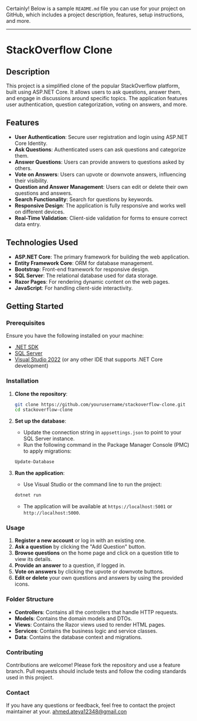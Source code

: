 Certainly! Below is a sample `README.md` file you can use for your project on GitHub, which includes a project description, features, setup instructions, and more.

---

# StackOverflow Clone

## Description

This project is a simplified clone of the popular StackOverflow platform, built using ASP.NET Core. It allows users to ask questions, answer them, and engage in discussions around specific topics. The application features user authentication, question categorization, voting on answers, and more.

## Features

- **User Authentication**: Secure user registration and login using ASP.NET Core Identity.
- **Ask Questions**: Authenticated users can ask questions and categorize them.
- **Answer Questions**: Users can provide answers to questions asked by others.
- **Vote on Answers**: Users can upvote or downvote answers, influencing their visibility.
- **Question and Answer Management**: Users can edit or delete their own questions and answers.
- **Search Functionality**: Search for questions by keywords.
- **Responsive Design**: The application is fully responsive and works well on different devices.
- **Real-Time Validation**: Client-side validation for forms to ensure correct data entry.

## Technologies Used

- **ASP.NET Core**: The primary framework for building the web application.
- **Entity Framework Core**: ORM for database management.
- **Bootstrap**: Front-end framework for responsive design.
- **SQL Server**: The relational database used for data storage.
- **Razor Pages**: For rendering dynamic content on the web pages.
- **JavaScript**: For handling client-side interactivity.

## Getting Started

### Prerequisites

Ensure you have the following installed on your machine:

- [.NET SDK](https://dotnet.microsoft.com/download)
- [SQL Server](https://www.microsoft.com/en-us/sql-server/sql-server-downloads)
- [Visual Studio 2022](https://visualstudio.microsoft.com/vs/) (or any other IDE that supports .NET Core development)

### Installation

1. **Clone the repository**:

    ```bash
    git clone https://github.com/yourusername/stackoverflow-clone.git
    cd stackoverflow-clone
    ```

2. **Set up the database**:

    - Update the connection string in `appsettings.json` to point to your SQL Server instance.
    - Run the following command in the Package Manager Console (PMC) to apply migrations:

    ```bash
    Update-Database
    ```

3. **Run the application**:

    - Use Visual Studio or the command line to run the project:

    ```bash
    dotnet run
    ```

    - The application will be available at `https://localhost:5001` or `http://localhost:5000`.

### Usage

1. **Register a new account** or log in with an existing one.
2. **Ask a question** by clicking the "Add Question" button.
3. **Browse questions** on the home page and click on a question title to view its details.
4. **Provide an answer** to a question, if logged in.
5. **Vote on answers** by clicking the upvote or downvote buttons.
6. **Edit or delete** your own questions and answers by using the provided icons.

### Folder Structure

- **Controllers**: Contains all the controllers that handle HTTP requests.
- **Models**: Contains the domain models and DTOs.
- **Views**: Contains the Razor views used to render HTML pages.
- **Services**: Contains the business logic and service classes.
- **Data**: Contains the database context and migrations.

### Contributing

Contributions are welcome! Please fork the repository and use a feature branch. Pull requests should include tests and follow the coding standards used in this project.


### Contact

If you have any questions or feedback, feel free to contact the project maintainer at your. ahmed.ateya12348@gmail.con
